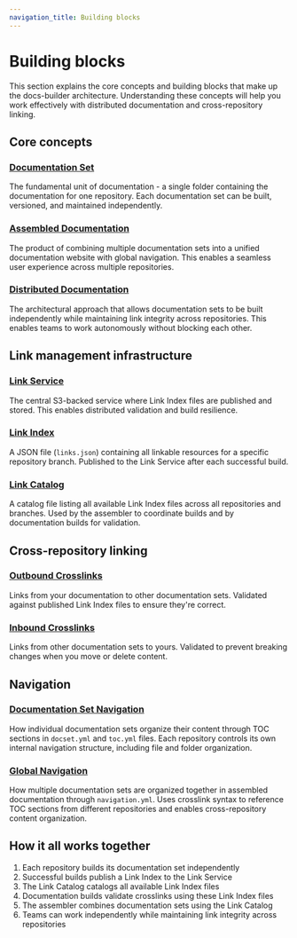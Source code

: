 ```yaml
---
navigation_title: Building blocks
---
```


# Building blocks

This section explains the core concepts and building blocks that make up the docs-builder architecture. Understanding these concepts will help you work effectively with distributed documentation and cross-repository linking.

## Core concepts

### [Documentation Set](documentation-set.md)

The fundamental unit of documentation - a single folder containing the documentation for one repository. Each documentation set can be built, versioned, and maintained independently.

### [Assembled Documentation](assembled-documentation.md)

The product of combining multiple documentation sets into a unified documentation website with global navigation. This enables a seamless user experience across multiple repositories.

### [Distributed Documentation](distributed-documentation.md)

The architectural approach that allows documentation sets to be built independently while maintaining link integrity across repositories. This enables teams to work autonomously without blocking each other.

## Link management infrastructure

### [Link Service](link-service.md)

The central S3-backed service where Link Index files are published and stored. This enables distributed validation and build resilience.

### [Link Index](link-index.md)

A JSON file (`links.json`) containing all linkable resources for a specific repository branch. Published to the Link Service after each successful build.

### [Link Catalog](link-catalog.md)

A catalog file listing all available Link Index files across all repositories and branches. Used by the assembler to coordinate builds and by documentation builds for validation.

## Cross-repository linking

### [Outbound Crosslinks](outbound-crosslinks.md)

Links from your documentation to other documentation sets. Validated against published Link Index files to ensure they're correct.

### [Inbound Crosslinks](inbound-crosslinks.md)

Links from other documentation sets to yours. Validated to prevent breaking changes when you move or delete content.

## Navigation

### [Documentation Set Navigation](documentation-set-navigation.md)

How individual documentation sets organize their content through TOC sections in `docset.yml` and `toc.yml` files. Each repository controls its own internal navigation structure, including file and folder organization.

### [Global Navigation](global-navigation.md)

How multiple documentation sets are organized together in assembled documentation through `navigation.yml`. Uses crosslink syntax to reference TOC sections from different repositories and enables cross-repository content organization.

## How it all works together

1. Each repository builds its documentation set independently
2. Successful builds publish a Link Index to the Link Service
3. The Link Catalog catalogs all available Link Index files
4. Documentation builds validate crosslinks using these Link Index files
5. The assembler combines documentation sets using the Link Catalog
6. Teams can work independently while maintaining link integrity across repositories
